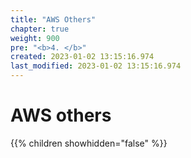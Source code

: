 ```yaml
---
title: "AWS Others"
chapter: true
weight: 900
pre: "<b>4. </b>"
created: 2023-01-02 13:15:16.974
last_modified: 2023-01-02 13:15:16.974
---
```


# AWS others

{{% children showhidden="false" %}}


